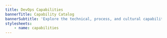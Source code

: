 ```yaml
---
title: DevOps Capabilities
bannerTitle: Capability Catalog
bannerSubtitle: 'Explore the technical, process, and cultural capabilities which drive higher software delivery and organizational performance. Each of the articles below presents a capability, discusses how to implement it, and how to overcome common obstacles. You can also learn how to deploy a program to implement these capabilities in our article ["How to Transform."](/devops-capabilities/cultural/devops-culture-transform/)'
stylesheets:
    - name: capabilities
---
```


